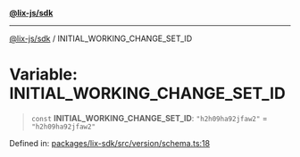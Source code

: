 [**@lix-js/sdk**](../README.md)

***

[@lix-js/sdk](../README.md) / INITIAL\_WORKING\_CHANGE\_SET\_ID

# Variable: INITIAL\_WORKING\_CHANGE\_SET\_ID

> `const` **INITIAL\_WORKING\_CHANGE\_SET\_ID**: `"h2h09ha92jfaw2"` = `"h2h09ha92jfaw2"`

Defined in: [packages/lix-sdk/src/version/schema.ts:18](https://github.com/opral/monorepo/blob/3bcc1f95be292671fbdc30a84e807512030f233b/packages/lix-sdk/src/version/schema.ts#L18)
